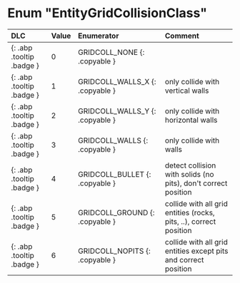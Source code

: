 # Enum "EntityGridCollisionClass"
|DLC|Value|Enumerator|Comment|
|:--|:--|:--|:--|
|[ ](#){: .abp .tooltip .badge }|0 |GRIDCOLL_NONE {: .copyable } |  | 
|[ ](#){: .abp .tooltip .badge }|1 |GRIDCOLL_WALLS_X {: .copyable } | only collide with vertical walls <br> | 
|[ ](#){: .abp .tooltip .badge }|2 |GRIDCOLL_WALLS_Y {: .copyable } | only collide with horizontal walls <br> | 
|[ ](#){: .abp .tooltip .badge }|3 |GRIDCOLL_WALLS {: .copyable } | only collide with walls <br> | 
|[ ](#){: .abp .tooltip .badge }|4 |GRIDCOLL_BULLET {: .copyable } | detect collision with solids (no pits), don't correct position <br> | 
|[ ](#){: .abp .tooltip .badge }|5 |GRIDCOLL_GROUND {: .copyable } | collide with all grid entities (rocks, pits, ..), correct position <br> | 
|[ ](#){: .abp .tooltip .badge }|6 |GRIDCOLL_NOPITS {: .copyable } | collide with all grid entities except pits and correct position <br> | 